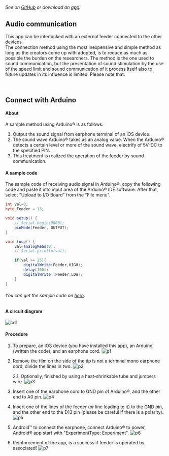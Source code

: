 ###### See on [GitHub](https://github.com/YutoMizutani/AppInfoFiles/blob/master/OperantChamberApp/docs/AudioInfo.md) or download an [app]().

## Audio communication
This app can be interlocked with an external feeder connected to the other devices.<br>
The connection method using the most inexpensive and simple method as long as the creators come up with adopted, is to reduce as much as possible the burden on the researchers. The method is the one used to sound communication, but the presentation of sound stimulation by the use of the speed limit and sound communication of it process itself also to future updates in its influence is limited. Please note that.<br>

<br>

## Connect with Arduino

#### About

A sample method using Arduino® is as follows.<br>
1. Output the sound signal from earphone terminal of an iOS device.
2. The sound wave Arduino® takes as an analog value. When the Arduino® detects a certain level or more of the sound wave, electrify of 5V-DC to the specified PIN.
3. This treatment is realized the operation of the feeder by sound communication.

#### A sample code

The sample code of receiving audio signal in Arduino®, copy the following code and paste it into input area of the Arduino® IDE software. After that, select \"Upload to I/O Board\" from the \"File menu\".
```java
int val=0;
byte Feeder = 13;

void setup() {
    // Serial.begin(9800);
    pinMode(Feeder, OUTPUT);
}

void loop() {
    val=analogRead(0);
    // Serial.println(val);

    if(val >= 25){
        digitalWrite(Feeder,HIGH);
        delay(100);
        digitalWrite (Feeder,LOW);
    }
}
```
###### You can get the sample code on [here](https://github.com/YutoMizutani/AppInfoFiles/blob/master/OperantChamberApp/src/codes/Arduino/AudioCommunication/AudioCommunication.ino).

#### A circuit diagram

![cd1](https://raw.githubusercontent.com/YutoMizutani/AppInfoFiles/blob/master/OperantChamberApp/src/pics/ArduinoWithSound/cd1.png "cd1")

#### Procedure

1. To prepare, an iOS device (you have installed this app), an Arduino (written the code), and an earphone cord.
![p1](https://raw.githubusercontent.com/YutoMizutani/AppInfoFiles/blob/master/OperantChamberApp/src/pics/ArduinoWithSound/p1.png "p1")

2. Remove the film on the side of the tip is not a terminal mono earphone cord, divide the lines in two.
![p2](https://raw.githubusercontent.com/YutoMizutani/AppInfoFiles/blob/master/OperantChamberApp/src/pics/ArduinoWithSound/p2.png "p2")

	2.1. Optionally, finished by using a heat-shrinkable tube and jumpers wire.
	![p3](https://raw.githubusercontent.com/YutoMizutani/AppInfoFiles/blob/master/OperantChamberApp/src/pics/ArduinoWithSound/p3.png "p3")

3. Insert one of the earphone cord to GND pin of Arduino®, and the other end to A0 pin.
![p4](https://raw.githubusercontent.com/YutoMizutani/AppInfoFiles/blob/master/OperantChamberApp/src/pics/ArduinoWithSound/p4.png "p4")

4. Insert one of the lines of the feeder (or line leading to it) to the GND pin, and the other end to the D13 pin (please be careful if there is a polarity). 
![p5](https://raw.githubusercontent.com/YutoMizutani/AppInfoFiles/blob/master/OperantChamberApp/src/pics/ArduinoWithSound/p5.png "p5")

5. Android™ to connect the earphone, connect Arduino® to power, Android® app start with \"ExperimentType: Experiment\". 
![p6](https://raw.githubusercontent.com/YutoMizutani/AppInfoFiles/blob/master/OperantChamberApp/src/pics/ArduinoWithSound/p6.png "p6")

6. Reinforcement of the app, is a success if feeder is operated by associated! 
![p7](https://raw.githubusercontent.com/YutoMizutani/AppInfoFiles/blob/master/OperantChamberApp/src/pics/ArduinoWithSound/p7.png "p7")